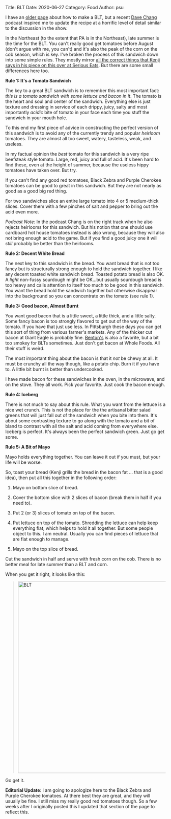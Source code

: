 Title: BLT
Date: 2020-06-27
Category: Food
Author: psu

I have an <a href="http://www.tleaves.com/weblog/archives/000450.html">older page</a> about how to make a BLT, but a recent <a href="https://podcasts.apple.com/us/podcast/the-dave-chang-show/id1375877915?i=1000479564171">Dave Chang</a> podcast inspired me to update the recipe at a horrific level of detail similar to the discussion in the show.

In the Northeast (to the extent that PA is in the Northeast), late summer is the time for the BLT. You can't really good get tomatoes before August (don't argue with me, you can't) and it's also the peak of the corn on the cob season, which is key. I've broken the process of this sandwich down into some simple rules. They mostly mirror <a href="https://www.seriouseats.com/2016/08/blt-manifesto-how-to-make-best-bacon-lettuce-tomato-sandwich.html">all the correct things that Kenji says in his piece on this over at Serious Eats</a>. But there are some small differences here too.

**Rule 1: It's a Tomato Sandwich**

The key to a great BLT sandwich is to remember this most important fact: *this is a tomato sandwich with some lettuce and bacon in it*. The tomato is the heart and soul and center of the sandwich. Everything else is just texture and dressing in service of each drippy, juicy, salty and most importantly *acidic* bite of tomato in your face each time you stuff the sandwich in your mouth hole.

To this end my first piece of advice in constructing the perfect version of this sandwich is to avoid any of the currently trendy and popular *heirloom* tomatoes. They are almost all too sweet, watery, tasteless, weak, and useless.

In my factual opinion the *best* tomato for this sandwich is a very ripe beefsteak style tomato. Large, red, juicy and full of acid. It's been hard to find these, even at the height of summer, because the useless hippy tomatoes have taken over. But try.

If you can't find any good red tomatoes, Black Zebra and Purple Cherokee tomatoes can be good to great in this sandwich. But they are not nearly as good as a good big red thing.

For two sandwiches slice an entire large tomato into 4 or 5 medium-thick slices. Cover them with a few pinches of salt and pepper to bring out the acid even more.

*Podcast Note:* In the podcast Chang is on the right track when he also rejects heirlooms for this sandwich. But his notion that one should use cardboard hot house tomatoes instead is also wrong, because they will also not bring enough acid to the game. But if you find a good juicy one it will *still* probably be better than the heirlooms.

**Rule 2: Decent White Bread**

The next key to this sandwich is the bread. You want bread that is not too fancy but is structurally strong enough to hold the sandwich together. I like any decent toasted white sandwich bread. Toasted potato bread is also OK. A *light* non-fussy sourdough might be OK...but usually sourdough bread is too heavy and calls attention to itself too much to be good in this sandwich. You want the bread hold the sandwich together but otherwise disappear into the background so you can concentrate on the tomato (see rule 1).

**Rule 3: Good bacon, Almost Burnt**

You want good bacon that is a little sweet, a little thick, and a little salty. Some fancy bacon is too strongly flavored to get out of the way of the tomato. If you have that just use less. In Pittsburgh these days you can get this sort of thing from various farmer's markets. Any of the thicker cut bacon at Giant Eagle is probably fine. <a href="http://bentonscountryhams2.com">Benton's</a> is also a favorite, but a bit too smokey for BLTs sometimes. Just don't get bacon at Whole Foods. All their stuff is weird.

The most important thing about the bacon is that it *not* be chewy at all. It must be crunchy all the way though, like a potato chip. Burn it if you have to. A little bit burnt is better than undercooked.

I have made bacon for these sandwiches in the oven, in the microwave, and on the stove. They all work. Pick your favorite. Just cook the bacon enough.

**Rule 4: Iceberg**

There is not much to say about this rule. What you want from the lettuce is a nice wet crunch. This is not the place for the the artisanal bitter salad greens that will just fall out of the sandwich when you bite into them. It's about some contrasting texture to go along with the tomato and a bit of bland to contrast with all the salt and acid coming from everywhere else. Iceberg is perfect. It's always been the perfect sandwich green. Just go get some.

**Rule 5: A Bit of Mayo**

Mayo holds everything together. You can leave it out if you must, but your life will be worse.

So, toast your bread (Kenji grills the bread in the bacon fat ... that is a good idea), then put all this together in the following order: 

1. Mayo on bottom slice of bread.

2. Cover the bottom slice with 2 slices of bacon (break them in half if you need to).

3. Put 2 (or 3) slices of tomato on top of the bacon.

4. Put lettuce on top of the tomato. Shredding the lettuce can help keep everything flat, which helps to hold it all together. But some people object to this. I am neutral. Usually you can find pieces of lettuce that are flat enough to manage.

5. Mayo on the top slice of bread.

Cut the sandwich in half and serve with fresh corn on the cob. There is no better meal for late summer than a BLT and corn.

When you get it right, it looks like this:

> <a data-flickr-embed="true" href="https://www.flickr.com/photos/79904144@N00/43371977895" title="BLT"><img src="https://live.staticflickr.com/1846/43371977895_2daf57f9da_c.jpg" width="800" height="599" alt="BLT"></a><script async src="//embedr.flickr.com/assets/client-code.js" charset="utf-8"></script>

Go get it.

**Editorial Update**: I am going to apologize here to the Black Zebra and Purple Cherokee tomatoes. At there best they are great, and they will usually be fine. I still miss my really good red tomatoes though. So a few weeks after I originally posted this I updated that section of the page to reflect this.



